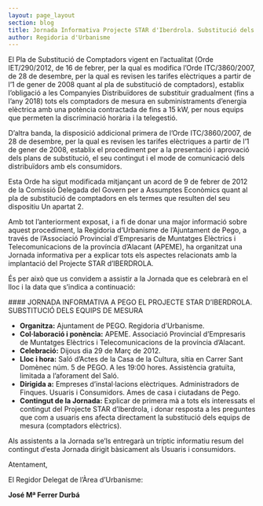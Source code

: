 ```yaml
---
layout: page_layout
section: blog
title: Jornada Informativa Projecte STAR d'Iberdrola. Substitució dels equips de mesura elèctrica.
author: Regidoria d'Urbanisme
---
```


El Pla de Substitució de Comptadors vigent en l’actualitat (Orde IET/290/2012, de 16 de febrer, per la qual es modifica l’Orde ITC/3860/2007, de 28 de desembre, per la qual es revisen les tarifes elèctriques a partir de l’1 de gener de 2008 quant al pla de substitució de comptadors), establix l’obligació a les Companyies Distribuïdores de substituir gradualment (fins a l’any 2018) tots els comptadors de mesura en subministraments d’energia elèctrica amb una potència contractada de fins a 15 kW, per nous equips que permeten la discriminació horària i la telegestió.

D’altra banda, la disposició addicional primera de l’Orde ITC/3860/2007, de 28 de desembre, per la qual es
revisen les tarifes elèctriques a partir de l’1 de gener de 2008, establix el procediment per a la presentació i aprovació dels plans de substitució, el seu contingut i el mode de comunicació dels distribuïdors amb els consumidors.

Esta Orde ha sigut modificada mitjançant un acord de 9 de febrer de 2012 de la Comissió Delegada del
Govern per a Assumptes Econòmics quant al pla de substitució de comptadors en els termes que resulten
del seu dispositiu Un apartat 2.

Amb tot l’anteriorment exposat, i a fi de donar una major informació sobre aquest procediment, la Regidoria
d’Urbanisme de l’Ajuntament de Pego, a través de l’Associació Provincial d’Empresaris de Muntatges
Elèctrics i Telecomunicacions de la província d’Alacant (APEME), ha organitzat una Jornada informativa per
a explicar tots els aspectes relacionats amb la implantació del Projecte STAR d’IBERDROLA.

És per això que us convidem a assistir a la Jornada que es celebrarà en el lloc i la data que
s’indica a continuació:

<div class="center" markdown="1">
#### JORNADA INFORMATIVA A PEGO EL PROJECTE STAR D’IBERDROLA. SUBSTITUCIÓ DELS EQUIPS DE MESURA
</div>

* **Organitza:**  Ajuntament de PEGO. Regidoria d’Urbanisme.
* **Col·laboració i ponència:** APEME. Associació Provincial d’Empresaris de Muntatges Elèctrics
i Telecomunicacions de la província d’Alacant.
* **Celebració:** <time datetime="2012-03-29T19:00">Dijous dia 29 de Març de 2012</time>.
* **Lloc i hora:** Saló d’Actes de la Casa de la Cultura, sítia en Carrer Sant Domènec núm. 5
de PEGO. A les <time datetime="2012-03-29T19:00">19:00</time> hores. Assistència gratuïta, limitada a l’aforament del Saló.
* **Dirigida a:** Empreses d’instal·lacions elèctriques. Administradors de Finques. Usuaris i
Consumidors. Ames de casa i ciutadans de Pego.
* **Contingut de la Jornada:** Explicar de primera mà a tots els interessats el contingut del
Projecte STAR d’Iberdrola, i donar resposta a les preguntes que com a usuaris ens afecta
directament la substitució dels equips de mesura (comptadors elèctrics).

Als assistents a la Jornada se’ls entregarà un tríptic informatiu resum del contingut d’esta Jornada dirigit bàsicament als Usuaris i consumidors.

Atentament,

<div class="center" markdown="1">
El Regidor Delegat de l’Àrea d’Urbanisme:

**José M&#170; Ferrer Durbá**
</div>